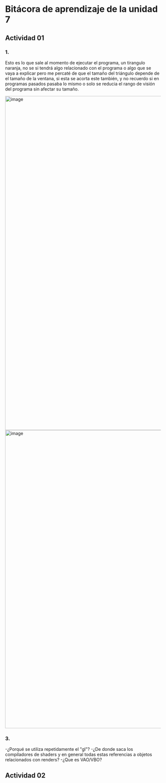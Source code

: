 # Bitácora de aprendizaje de la unidad 7

## Actividad 01
### 1.
Esto es lo que sale al momento de ejecutar el programa, un tirangulo naranja, no se si tendrá algo relacionado con el programa o algo que se vaya a explicar pero me percaté de que el tamaño del triángulo depende de el tamaño de la ventana, si esta se acorta este también, y no recuerdo si en programas pasados pasaba lo mismo o solo se reducia el rango de visión del programa sin afectar su tamaño.

<img width="1920" height="1080" alt="image" src="https://github.com/user-attachments/assets/5019023a-b0b9-4c54-87fb-72aa1c81908a" />

<img width="872" height="964" alt="image" src="https://github.com/user-attachments/assets/abab76d8-6c38-490e-ab7f-0f36862b97f5" />

### 3.
-¿Porqué se utiliza repetidamente el "gl"?
-¿De donde saca los compíladores de shaders y en general todas estas referencias a objetos relacionados con renders?
-¿Que es VAO/VBO?

## Actividad 02



